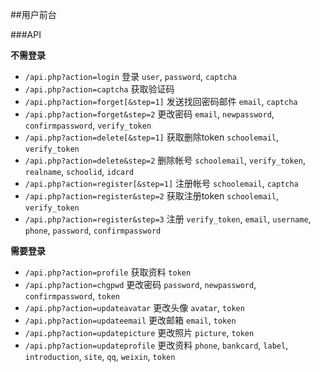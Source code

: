 ##用户前台

###API

**不需登录**
* `/api.php?action=login` 登录 `user`, `password`, `captcha`
* `/api.php?action=captcha` 获取验证码
* `/api.php?action=forget[&step=1]` 发送找回密码邮件 `email`, `captcha`
* `/api.php?action=forget&step=2` 更改密码 `email`, `newpassword`, `confirmpassword`, `verify_token`
* `/api.php?action=delete[&step=1]` 获取删除token `schoolemail`, `verify_token`
* `/api.php?action=delete&step=2` 删除帐号 `schoolemail`, `verify_token`, `realname`, `schoolid`, `idcard`
* `/api.php?action=register[&step=1]` 注册帐号  `schoolemail`, `captcha`
* `/api.php?action=register&step=2` 获取注册token `schoolemail`, `verify_token`
* `/api.php?action=register&step=3` 注册 `verify_token`, `email`, `username`, `phone`, `password`, `confirmpassword`

**需要登录**
* `/api.php?action=profile` 获取资料 `token`
* `/api.php?action=chgpwd` 更改密码 `password`, `newpassword`, `confirmpassword`, `token`
* `/api.php?action=updateavatar` 更改头像 `avatar`, `token`
* `/api.php?action=updateemail` 更改邮箱 `email`, `token`
* `/api.php?action=updatepicture` 更改照片 `picture`, `token`
* `/api.php?action=updateprofile` 更改资料 `phone`, `bankcard`, `label`, `introduction`, `site`, `qq`, `weixin`, `token`

